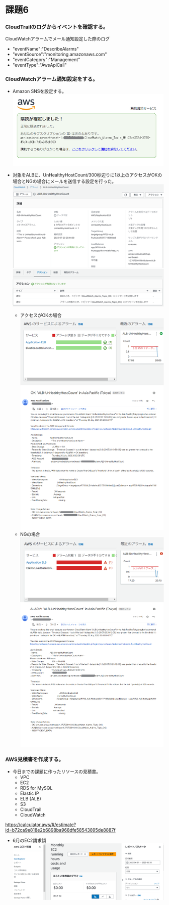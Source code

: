 # 課題6
  
### CloudTrailのログからイベントを確認する。  
  
CloudWatchアラームでメール通知設定した際のログ  
* "eventName":"DescribeAlarms"  
* "eventSource":"monitoring.amazonaws.com"  
* "eventCategory":"Management"  
* "eventType":"AwsApiCall"  




### CloudWatchアラーム通知設定をする。  

* Amazon SNSを設定する。  
![awssns](images/awssns.png)  

* 対象をALBに、UnHealthyHostCount/300秒辺りに1以上のアクセスがOKの場合とNGの場合にメールを送信する設定を行った。  
![alb-action-1](images/alb-action-1.png)  
![alb-action-2](images/alb-action-2.png)  

    * アクセスがOKの場合  
![alb-ok-console](images/alb-ok-console.png)  
![alb-ok-mail](images/alb-ok-mail.png)  
    * NGの場合  
![alb-alarm-console](images/alb-alarm-console.png)  
![alb-alarm-mail](images/alb-alarm-mail.png)  




### AWS見積書を作成する。  

* 今日までの課題に作ったリソースの見積書。  
    * VPC
    * EC2
    * RDS for MySQL
    * Elastic IP
    * ELB (ALB)
    * S3
    * CloudTrail
    * CloudWatch

<https://calculator.aws/#/estimate?id=b72ca9e818e2b6898ba968dfe58543895de8887f>  

* 6月のEC2請求額  
![ec2-cost](images/ec2-cost.png)  


